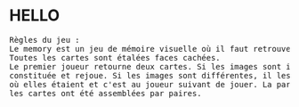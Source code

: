 # HELLO

<pre>Règles du jeu : 
Le memory est un jeu de mémoire visuelle où il faut retrouver les paires identiques.
Toutes les cartes sont étalées faces cachées.
Le premier joueur retourne deux cartes. Si les images sont identiques, il gagne la paire
constituée et rejoue. Si les images sont différentes, il les repose faces cachées là
où elles étaient et c'est au joueur suivant de jouer. La partie est terminée lorsque toutes
les cartes ont été assemblées par paires.
</pre>